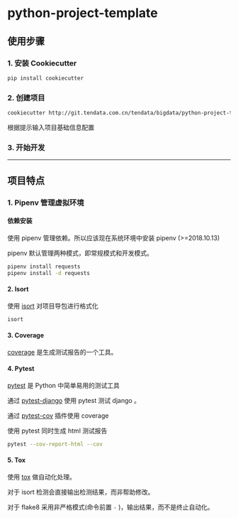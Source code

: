 # python-project-template

## 使用步骤

### 1. 安装 Cookiecutter

```bash
pip install cookiecutter
```

### 2. 创建项目

```bash
cookiecutter http://git.tendata.com.cn/tendata/bigdata/python-project-template.git
```
根据提示输入项目基础信息配置

### 3. 开始开发

---

## 项目特点

### 1. Pipenv 管理虚拟环境

#### 依赖安装

使用 pipenv 管理依赖。所以应该现在系统环境中安装 pipenv (>=2018.10.13)

pipenv 默认管理两种模式，即常规模式和开发模式。

```bash
pipenv install requests
pipenv install -d requests
```

#### 2. Isort

使用 [isort](https://github.com/timothycrosley/isort) 对项目导包进行格式化

```bash
isort
```

#### 3. Coverage

[coverage](https://coverage.readthedocs.io/en/v4.5.x/) 是生成测试报告的一个工具。

#### 4. Pytest

[pytest](https://docs.pytest.org/en/latest/contents.html) 是 Python 中简单易用的测试工具

通过 [pytest-django](https://pytest-django.readthedocs.io/en/latest/) 使用 pytest 测试 django 。

通过 [pytest-cov](https://pytest-cov.readthedocs.io/en/latest/) 插件使用 coverage

使用 pytest 同时生成 html 测试报告

```bash
pytest --cov-report-html --cov
```

#### 5. Tox

使用 [tox](https://tox.readthedocs.io/en/latest/index.html) 做自动化处理。

对于 isort 检测会直接输出检测结果，而非帮助修改。

对于 flake8 采用非严格模式(命令前置 `-` )，输出结果，而不是终止自动化。